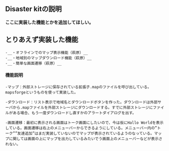 ## Disaster kitの説明

__ここに実装した機能とかを追加してほしい。__

## とりあえず実装した機能
	-__・オフラインでのマップ表示機能（萩原）__
	-__・地域別のマップダウンロード機能（萩原）__
	-__・簡単な画面遷移（萩原）__

#### 機能説明
	-マップ：外部ストレージに保存されている拡張子.mapのファイルを呼び出している。mapsforgeというものを使って実装した。

	-ダウンロード：リスト表示で地域名とダウンロードボタンを作った。ダウンロードは外部サーバから.mapファイルを外部ストレージにダウンロードする。すでに外部ストレージにファイルがある場合、もう一度ダウンロードし直すかのアラートダイアログを出す。

	-画面遷移：最初に表示される画面はトーク画面にしたいので、今は仮にHallo Worldを表示している。画面遷移は右上のメニューバーからできるようにしている。メニューバー内の”トーク””友達追加”はまだ実装していないのでマップが表示されているようのなっている。マップに関しては画面の上にマップを出力しているみたいでう画面上のメニューバーなどが表示されない。



